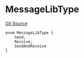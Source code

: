 # MessageLibType
[Git Source](https://github.com/malda-protocol/malda-lending/blob/413dc9221d099e8e0b7a9a3f94769f4666aaf31b/src\interfaces\external\layerzero\v2\IMessageLib.sol)


```solidity
enum MessageLibType {
    Send,
    Receive,
    SendAndReceive
}
```

